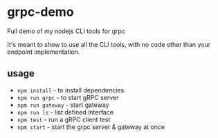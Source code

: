 # grpc-demo

Full demo of my nodejs CLI tools for grpc

It's meant to show to use all the CLI tools, with no code other than your endpoint implementation.

## usage

* `npm install` - to install dependencies
* `npm run grpc` - to start gRPC server
* `npm run gateway` - start gateway
* `npm run ls` - list defined interface
* `npm test` - run a gRPC client test
* `npm start` - start the grpc server & gateway at once
